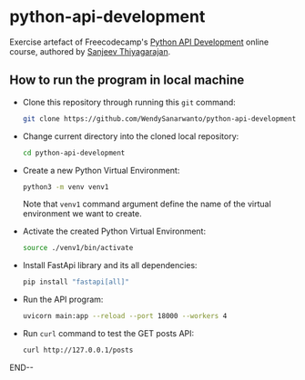 # python-api-development
Exercise artefact of Freecodecamp's [Python API Development](https://youtu.be/0sOvCWFmrtA) online course, authored by [Sanjeev Thiyagarajan](https://github.com/Sanjeev-Thiyagarajan). 

## How to run the program in local machine

* Clone this repository through running this `git` command:

  ```bash
  git clone https://github.com/WendySanarwanto/python-api-development.git
  ```

* Change current directory into the cloned local repository:

  ```bash
  cd python-api-development
  ```

* Create a new Python Virtual Environment: 

  ```bash
  python3 -m venv venv1
  ```
  Note that `venv1` command argument define the name of the virtual environment we want to create. 

* Activate the created Python Virtual Environment:

  ```bash
  source ./venv1/bin/activate
  ```

* Install FastApi library and its all dependencies:

  ```bash
  pip install "fastapi[all]"
  ```

* Run the API program:

  ```bash
  uvicorn main:app --reload --port 18000 --workers 4
  ```

* Run `curl` command to test the GET posts API:

  ```bash
  curl http://127.0.0.1/posts
  ```


END--